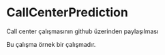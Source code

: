 # CallCenterPrediction
Call center çalışmasının github üzerinden paylaşılması

Bu çalışma örnek bir çalışmadır.
